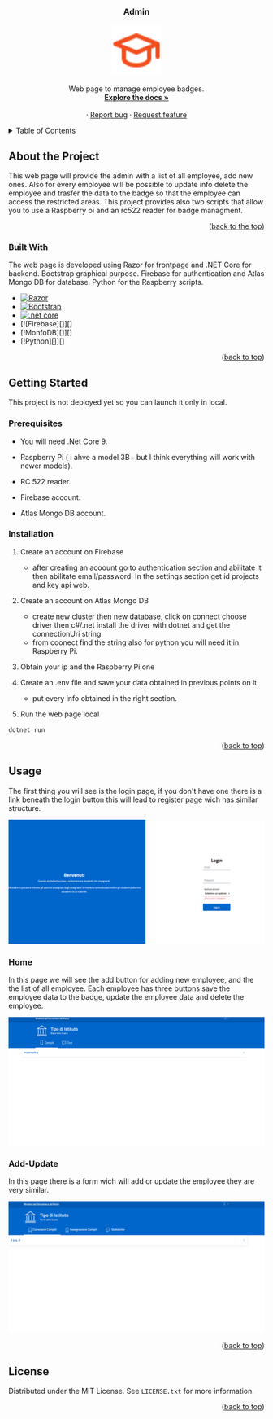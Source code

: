 <a name="readme-top"></a>


<!-- PROJECT LOGO -->
<br />
<div align="center">
 
  <h3 align="center">Admin</h3>
  <img src="https://github.com/DoublEffe/school/blob/main/images/tabler_school.svg" width="100" height="100">
  <p align="center">
    Web page to manage employee badges.
    <br />
    <a href="https://github.com/DoublEffe/Admin/blob/main/README.md"><strong>Explore the docs »</strong></a>
    <br />
    <br />
    ·
    <a href="https://github.com/DoublEffe/Admin/issues">Report bug</a>
    ·
    <a href="https://github.com/DoublEffe/Admin/issues">Request feature</a>
  </p>
</div>



<!-- TABLE OF CONTENTS -->
<details>
  <summary>Table of Contents</summary>
  <ol>
    <li>
      <a href="#about-the-project">About the Project</a>
      <ul>
        <li><a href="#built-with">Built With</a></li>
      </ul>
    </li>
    <li>
      <a href="#getting-started">Getting Started</a>
      <ul>
        <li><a href="#prerequisites">Prerequisites</a></li>
        <li><a href="#installation">Installation</a></li>
      </ul>
    </li>
    <li>
      <a href="#usage">Usage</a>
      <ul>
        <li><a href="#home">Home</a>
        <li><a href="#add-update">Add/Update</a>
      </ul>
    </li>
   <li><a href="#license">License</a></li>
  </ol>
</details>



<!-- ABOUT THE PROJECT -->
## About the Project
This web page will provide the admin with a list of all employee, add new ones. 
Also for every employee will be possible to update info delete the employee and trasfer the data to the badge so that the employee can access the restricted areas.
This project provides also two scripts that allow you to use a Raspberry pi and an rc522 reader for badge managment.
<p align="right">(<a href="#readme-top">back to the top</a>)</p>



### Built With

The web page is developed using Razor for frontpage and .NET Core for backend.
Bootstrap graphical purpose.
Firebase for authentication and Atlas Mongo DB for database.
Python for the Raspberry scripts.

* [![Razor][razor badge]][razor]
* [![Bootstrap][bootstrap badge]][bootstrap]
* [![.net core][net core badge]][net core]
* [![Firebase][]][]
* [!MonfoDB][]][]
* [!Python][]][]



<p align="right">(<a href="#readme-top">back to top</a>)</p>

## Getting Started

This project is not deployed yet so you can launch it only in local.

### Prerequisites

* You will need .Net Core 9.

* Raspberry Pi ( i ahve a model 3B+ but I think everything will work with newer models).
  
* RC 522 reader.

* Firebase account.

* Atlas Mongo DB account.
  

### Installation

1. Create an account on Firebase
   * after creating an acoount go to authentication section and abilitate it then abilitate email/password. In the settings section get id projects and key api web.
3. Create an account on Atlas Mongo DB
   * create new cluster then new database, click on connect choose driver then c#/.net install the driver with dotnet and get the connectionUri string.
   * from coonect find the string also for python you will need it in Raspberry Pi.
5. Obtain your ip and the Raspberry Pi one
6. Create an .env file and save your data obtained in previous points on it
   * put every info obtained in the right section.
   
 
8. Run the web page local
  ```sh
  dotnet run
  ```


<p align="right">(<a href="#readme-top">back to top</a>)</p>


<!-- USAGE EXAMPLES -->
## Usage

The first thing you will see is the login page, if you don't have one there is a link beneath the login button this will lead to register page wich has similar structure.

![Login screen shoot](https://github.com/DoublEffe/school/blob/main/images/login.png)



### Home

In this page we will see the add button for adding new employee, and the the list of all employee.
Each employee has three buttons save the employee data to the badge, update the employee data and delete the employee.


![student main page](https://github.com/DoublEffe/school/blob/main/images/studente1.png)


### Add-Update 

In this page there is a form wich will add or update the employee they are very similar.

![teacher main page](https://github.com/DoublEffe/school/blob/main/images/insegnante1.png)


<p align="right">(<a href="#readme-top">back to top</a>)</p>

## License

Distributed under the MIT License. See `LICENSE.txt` for more information.

<p align="right">(<a href="#readme-top">back to top</a>)</p>




<!-- MARKDOWN LINKS & IMAGES -->
[net core]: https://dotnet.microsoft.com/it-it/download/dotnet/9.0  
[net core badge]: https://img.shields.io/badge/.NET%CORE%9-DD0031?style=for-the-badge&logo=dotnet&logoColor=white
[razor badge]: https://img.shields.io/badge/RAZOR-DD0031?style=for-the-badge&logoColor=white
[razor]: https://learn.microsoft.com/it-it/aspnet/core/mvc/views/razor?view=aspnetcore-9.0
[bootstrap badge]: https://img.shields.io/badge/BOOTstrap-DD0031?style=for-the-badge&logo=bootstrap&logoColor=white
[bootstrap]: https://getbootstrap.com/
[postGreSQL]: https://img.shields.io/badge/PostgreSQl-DD0031?style=for-the-badge&logo=postgresql&logoColor=white
[postgresql]: https://www.postgresql.org/
